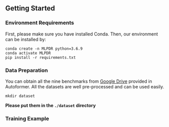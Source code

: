 ## Getting Started
### Environment Requirements

First, please make sure you have installed Conda. Then, our environment can be installed by:
```
conda create -n MLPDR python=3.6.9
conda activate MLPDR
pip install -r requirements.txt
```

### Data Preparation

You can obtain all the nine benchmarks from [Google Drive](https://drive.google.com/drive/folders/1ZOYpTUa82_jCcxIdTmyr0LXQfvaM9vIy) provided in Autoformer. All the datasets are well pre-processed and can be used easily.

```
mkdir dataset
```
**Please put them in the `./dataset` directory**

### Training Example

